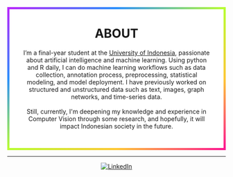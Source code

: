 <div align="center" style="   background-color: white;
  border: 5px solid transparent;
  border-image: linear-gradient(to bottom right, #b827fc 0%, #2c90fc 25%, #b8fd33 50%, #fec837 75%, #fd1892 100%);
  border-image-slice: 1; padding-bottom:3em; padding-left: 2em; padding-right:2em;">
<h1>ABOUT</h1>
I’m a final-year student at the <a href="https://www.ui.ac.id/">University of Indonesia</a>, passionate about artificial intelligence and machine learning. Using python and R daily, I can do machine learning workflows such as data collection, annotation process, preprocessing, statistical modeling, and model deployment. I have previously worked on structured and unstructured data such as text, images, graph networks, and time-series data. 
<br><br>
Still, currently, I'm deepening my knowledge and experience in Computer Vision through some research, and hopefully, it will impact Indonesian society in the future.
</div>

---

<!-- <p align="center" >
<img height="137px" src="https://github-readme-stats.vercel.app/api?username=danielsyahputra&hide_title=true&hide_border=false&show_icons=true&include_all_commits=true&count_private=true&line_height=20&&theme=tokyonight"/>
</p>

<div align="center">
  
[![Repo name](https://github-readme-stats.vercel.app/api/pin/?username=danielsyahputra&repo=HydraNet&theme=tokyonight)](https://github.com/danielsyahputra/HydraNet)
[![Repo name](https://github-readme-stats.vercel.app/api/pin/?username=danielsyahputra&repo=CPPE-Streamlit&theme=tokyonight)](https://github.com/danielsyahputra/CPPE-Streamlit)
[![Repo name](https://github-readme-stats.vercel.app/api/pin/?username=danielsyahputra&repo=parking-space-detection&theme=tokyonight)](https://github.com/danielsyahputra/parking-space-detection)

  
</div> -->

<div align="center">

[![LinkedIn](https://img.shields.io/badge/linkedin-%230077B5.svg?style=for-the-badge&logo=linkedin&logoColor=white)](https://www.linkedin.com/in/danielsyahputra/)

</div>
